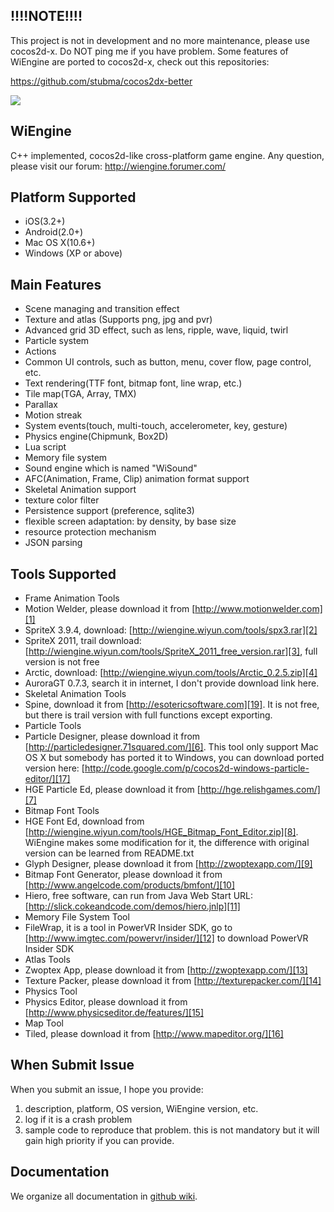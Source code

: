 !!!!NOTE!!!!
-----------------------------------
This project is not in development and no more maintenance, please use cocos2d-x. Do NOT ping me if you have problem. Some features of WiEngine are ported to cocos2d-x, 
check out this repositories:

<a href="https://github.com/stubma/cocos2dx-better">https://github.com/stubma/cocos2dx-better</a>

<img src="http://blog.wiyun.com/wp-content/uploads/2012/03/02.png"/>

WiEngine
-----------------------------------
C++ implemented, cocos2d-like cross-platform game engine. Any question, please visit our forum: <a href="http://wiengine.forumer.com/">http://wiengine.forumer.com/</a>

Platform Supported
-----------------------------------
 * iOS(3.2+)
 * Android(2.0+)
 * Mac OS X(10.6+)
 * Windows (XP or above)
 
Main Features
-----------------------------------
 * Scene managing and transition effect
 * Texture and atlas (Supports png, jpg and pvr)
 * Advanced grid 3D effect, such as lens, ripple, wave, liquid, twirl
 * Particle system 
 * Actions
 * Common UI controls, such as button, menu, cover flow, page control, etc.
 * Text rendering(TTF font, bitmap font, line wrap, etc.)
 * Tile map(TGA, Array, TMX)
 * Parallax
 * Motion streak
 * System events(touch, multi-touch, accelerometer, key, gesture)
 * Physics engine(Chipmunk, Box2D)
 * Lua script
 * Memory file system
 * Sound engine which is named "WiSound"
 * AFC(Animation, Frame, Clip) animation format support
 * Skeletal Animation support
 * texture color filter
 * Persistence support (preference, sqlite3)
 * flexible screen adaptation: by density, by base size
 * resource protection mechanism
 * JSON parsing
 
Tools Supported
-----------------------------------
 * Frame Animation Tools
  * Motion Welder, please download it from [http://www.motionwelder.com][1]
  * SpriteX 3.9.4, download: [http://wiengine.wiyun.com/tools/spx3.rar][2]
  * SpriteX 2011, trail download: [http://wiengine.wiyun.com/tools/SpriteX_2011_free_version.rar][3], full version is not free
  * Arctic, download: [http://wiengine.wiyun.com/tools/Arctic_0.2.5.zip][4]
  * AuroraGT 0.7.3, search it in internet, I don't provide download link here.
 * Skeletal Animation Tools
  * Spine, download it from [http://esotericsoftware.com][19]. It is not free, but there is trail version with full functions except exporting.
 * Particle Tools 
  * Particle Designer, please download it from [http://particledesigner.71squared.com/][6]. This tool only support Mac OS X but somebody has ported it to Windows, you can download ported version here: [http://code.google.com/p/cocos2d-windows-particle-editor/][17]
  * HGE Particle Ed, please download it from [http://hge.relishgames.com/][7]
 * Bitmap Font Tools
  * HGE Font Ed, download from [http://wiengine.wiyun.com/tools/HGE_Bitmap_Font_Editor.zip][8]. WiEngine makes some modification for it, the difference with original version can be learned from README.txt
  * Glyph Designer, please download it from [http://zwoptexapp.com/][9]
  * Bitmap Font Generator, please download it from [http://www.angelcode.com/products/bmfont/][10]
  * Hiero, free software, can run from Java Web Start URL: [http://slick.cokeandcode.com/demos/hiero.jnlp][11]
 * Memory File System Tool
  * FileWrap, it is a tool in PowerVR Insider SDK, go to [http://www.imgtec.com/powervr/insider/][12] to download PowerVR Insider SDK
 * Atlas Tools
  * Zwoptex App, please download it from [http://zwoptexapp.com/][13]
  * Texture Packer, please download it from [http://texturepacker.com/][14]
 * Physics Tool
  * Physics Editor, please download it from [http://www.physicseditor.de/features/][15]
 * Map Tool
  * Tiled, please download it from [http://www.mapeditor.org/][16]

When Submit Issue
-----------------------------------
When you submit an issue, I hope you provide:
 1. description, platform, OS version, WiEngine version, etc.
 2. log if it is a crash problem
 3. sample code to reproduce that problem. this is not mandatory but it will gain high priority if you can provide.

Documentation
-----------------------------------
We organize all documentation in [github wiki][18]. 
 
[1]: http://www.motionwelder.com/
[2]: http://wiengine.wiyun.com/tools/spx3.rar
[3]: http://wiengine.wiyun.com/tools/SpriteX_2011_free_version.rar
[4]: http://wiengine.wiyun.com/tools/Arctic_0.2.5.zip
[6]: http://particledesigner.71squared.com/
[7]: http://hge.relishgames.com/
[8]: http://wiengine.wiyun.com/tools/HGE_Bitmap_Font_Editor.zip
[9]: http://glyphdesigner.71squared.com/
[10]: http://www.angelcode.com/products/bmfont/
[11]: http://slick.cokeandcode.com/demos/hiero.jnlp
[12]: http://www.imgtec.com/powervr/insider/
[13]: http://zwoptexapp.com/
[14]: http://texturepacker.com/
[15]: http://www.physicseditor.de/features/
[16]: http://www.mapeditor.org/
[17]: http://code.google.com/p/cocos2d-windows-particle-editor/
[18]: https://github.com/stubma/WiEngine/wiki
[19]: http://esotericsoftware.com
